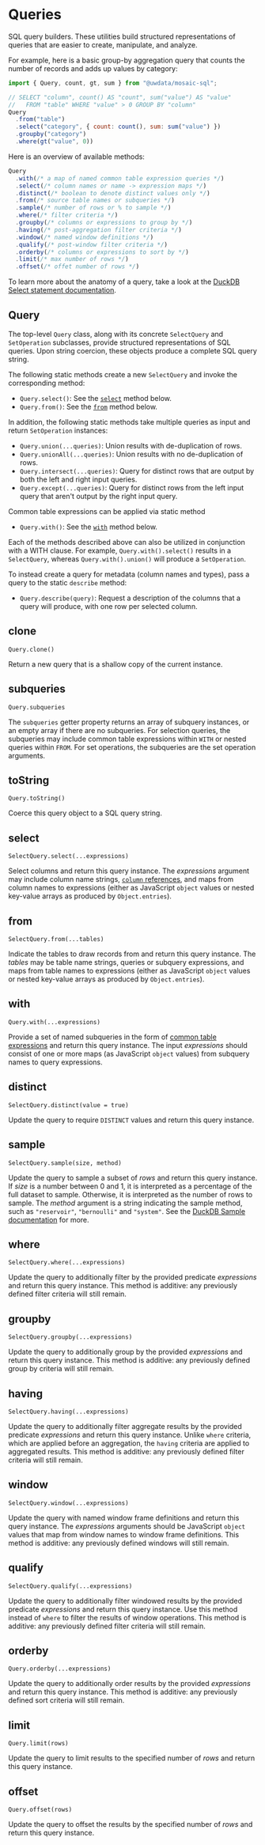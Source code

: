 # Queries

SQL query builders.
These utilities build structured representations of queries that are easier to create, manipulate, and analyze.

For example, here is a basic group-by aggregation query that counts the number of records and adds up values by category:

``` js
import { Query, count, gt, sum } from "@uwdata/mosaic-sql";

// SELECT "column", count() AS "count", sum("value") AS "value"
//   FROM "table" WHERE "value" > 0 GROUP BY "column"
Query
  .from("table")
  .select("category", { count: count(), sum: sum("value") })
  .groupby("category")
  .where(gt("value", 0))
```

Here is an overview of available methods:

``` js
Query
  .with(/* a map of named common table expression queries */)
  .select(/* column names or name -> expression maps */)
  .distinct(/* boolean to denote distinct values only */)
  .from(/* source table names or subqueries */)
  .sample(/* number of rows or % to sample */)
  .where(/* filter criteria */)
  .groupby(/* columns or expressions to group by */)
  .having(/* post-aggregation filter criteria */)
  .window(/* named window definitions */)
  .qualify(/* post-window filter criteria */)
  .orderby(/* columns or expressions to sort by */)
  .limit(/* max number of rows */)
  .offset(/* offet number of rows */)
```

To learn more about the anatomy of a query, take a look at the [DuckDB Select statement documentation](https://duckdb.org/docs/sql/statements/select).

## Query

The top-level `Query` class, along with its concrete `SelectQuery` and `SetOperation` subclasses, provide structured representations of SQL queries.
Upon string coercion, these objects produce a complete SQL query string.

The following static methods create a new `SelectQuery` and invoke the corresponding method:

- `Query.select()`: See the [`select`](#select) method below.
- `Query.from()`: See the [`from`](#from) method below.

In addition, the following static methods take multiple queries as input and return `SetOperation` instances:

- `Query.union(...queries)`: Union results with de-duplication of rows.
- `Query.unionAll(...queries)`: Union results with no de-duplication of rows.
- `Query.intersect(...queries)`: Query for distinct rows that are output by both the left and right input queries.
- `Query.except(...queries)`: Query for distinct rows from the left input query that aren't output by the right input query.

Common table expressions can be applied via static method

- `Query.with()`: See the [`with`](#with) method below.

Each of the methods described above can also be utilized in conjunction with a WITH clause. For example, `Query.with().select()` results in a `SelectQuery`, whereas `Query.with().union()` will produce a `SetOperation`.

To instead create a query for metadata (column names and types), pass a query to the static `describe` method:

- `Query.describe(query)`: Request a description of the columns that a query will produce, with one row per selected column.

## clone

`Query.clone()`

Return a new query that is a shallow copy of the current instance.

## subqueries

`Query.subqueries`

The `subqueries` getter property returns an array of subquery instances, or an empty array if there are no subqueries. For selection queries, the subqueries may include common table expressions within `WITH` or nested queries within `FROM`. For set operations, the subqueries are the set operation arguments.

## toString

`Query.toString()`

Coerce this query object to a SQL query string.

## select

`SelectQuery.select(...expressions)`

Select columns and return this query instance.
The _expressions_ argument may include column name strings, [`column` references](./expressions#column), and maps from column names to expressions (either as JavaScript `object` values or nested key-value arrays as produced by `Object.entries`).

## from

`SelectQuery.from(...tables)`

Indicate the tables to draw records from and return this query instance.
The _tables_ may be table name strings, queries or subquery expressions, and maps from table names to expressions (either as JavaScript `object` values or nested key-value arrays as produced by `Object.entries`).

## with

`Query.with(...expressions)`

Provide a set of named subqueries in the form of [common table expressions](https://duckdb.org/docs/sql/query_syntax/with.html) and return this query instance.
The input _expressions_ should consist of one or more maps (as JavaScript `object` values) from subquery names to query expressions.

## distinct

`SelectQuery.distinct(value = true)`

Update the query to require `DISTINCT` values and return this query instance.

## sample

`SelectQuery.sample(size, method)`

Update the query to sample a subset of _rows_ and return this query instance.
If _size_ is a number between 0 and 1, it is interpreted as a percentage of the full dataset to sample.
Otherwise, it is interpreted as the number of rows to sample.
The _method_ argument is a string indicating the sample method, such as `"reservoir"`, `"bernoulli"` and `"system"`.
See the [DuckDB Sample documentation](https://duckdb.org/docs/sql/samples) for more.

## where

`SelectQuery.where(...expressions)`

Update the query to additionally filter by the provided predicate _expressions_ and return this query instance.
This method is additive: any previously defined filter criteria will still remain.

## groupby

`SelectQuery.groupby(...expressions)`

Update the query to additionally group by the provided _expressions_ and return this query instance.
This method is additive: any previously defined group by criteria will still remain.

## having

`SelectQuery.having(...expressions)`

Update the query to additionally filter aggregate results by the provided predicate _expressions_ and return this query instance.
Unlike `where` criteria, which are applied before an aggregation, the `having` criteria are applied to aggregated results.
This method is additive: any previously defined filter criteria will still remain.

## window

`SelectQuery.window(...expressions)`

Update the query with named window frame definitions and return this query instance.
The _expressions_ arguments should be JavaScript `object` values that map from window names to window frame definitions.
This method is additive: any previously defined windows will still remain.

## qualify

`SelectQuery.qualify(...expressions)`

Update the query to additionally filter windowed results by the provided predicate _expressions_ and return this query instance.
Use this method instead of `where` to filter the results of window operations.
This method is additive: any previously defined filter criteria will still remain.

## orderby

`Query.orderby(...expressions)`

Update the query to additionally order results by the provided _expressions_ and return this query instance.
This method is additive: any previously defined sort criteria will still remain.

## limit

`Query.limit(rows)`

Update the query to limit results to the specified number of _rows_ and return this query instance.

## offset

`Query.offset(rows)`

Update the query to offset the results by the specified number of _rows_ and return this query instance.
